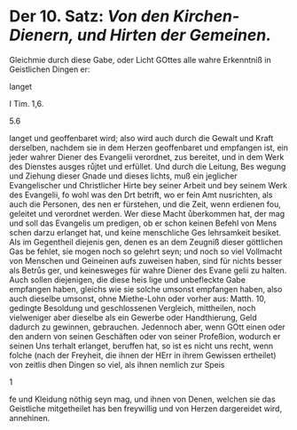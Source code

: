 <!-- Seite 34; content-0052.xml -->

Der 10. Satz: *Von den Kirchen-Dienern, und Hirten der Gemeinen.*
================================================================

Gleichmie durch diese Gabe, oder Licht GOttes
   alle wahre Erkenntniß in Geistlichen Dingen er:

langet

I Tim. 1,6.

5.6

<!-- Seie 35; content-0053.xml -->

langet und geoffenbaret wird; also wird auch durch die Gewalt und Kraft
derselben, nachdem sie in dem Herzen geoffenbaret und empfangen ist, ein
jeder wahrer Diener des Evangelii verordnet, zus bereitet, und in dem Werk des
Dienstes ausges růjtet und erfüllet. Und durch die Leitung, Bes wegung und
Ziehung dieser Gnade und dieses lichts, muß ein jeglicher Evangelischer und
Christlicher Hirte bey seiner Arbeit und bey seinem Werk des Evangelii, fo
wohl was den Drt betrift, wo er fein Amt nusrichten, als auch die Personen,
des nen er fürstehen, und die Zeit, wenn erdienen fou, geleitet und verordnet
werden. Wer diese Macht ůberkommen hat, der mag und soll das Evangelis um
predigen, ob er schon keinen Befehl von Mens schen darzu erlanget hat, und
keine menschliche Ges lehrsamkeit besiket. Als im Gegentheil diejenis gen,
denen es an dem Zeugniß dieser göttlichen Gas be fehlet, sie mogen noch so
gelehrt seyn; und noch so viel Vollmacht von Menschen und Geineinen aufs
zuweisen haben, sind für nichts besser als Betrůs ger, und keinesweges für
wahre Diener des Evane gelii zu halten. Auch sollen diejenigen, die diese
heis lige und unbefleckte Gabe empfangen haben, gleichs wie sie solche umsonst
empfangen haben, also auch dieselbe umsonst, ohne Miethe-Lohn oder vorher
aus: Matth. 10, gedingte Besoldung und geschlossenen Vergleich, mittheilen,
noch vielweniger aber dieselbe als ein Gewerbe oder Handthierung, Geld dadurch
zu gewinnen, gebrauchen. Jedennoch aber, wenn GOtt einen oder den andern von
seinen Geschäften oder von seiner Profeßion, wodurch er seinen Uns terhalt
erlanget, beruffen hat, so ist es nicht uns recht, wenn folche (nach der
Freyheit, die ihnen der HErr in ihrem Gewissen ertheilet) von zeitlis dhen
Dingen so viel, als ihnen nemlich zur Speis

1

<!-- Seie 36; content-0054.xml -->

fe und Kleidung nöthig seyn mag, und ihnen von Denen, welchen sie das
Geistliche mitgetheilet has ben freywillig und von Herzen dargereidet wird,
annehinen.
